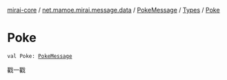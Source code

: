 [mirai-core](../../../index.md) / [net.mamoe.mirai.message.data](../../index.md) / [PokeMessage](../index.md) / [Types](index.md) / [Poke](./-poke.md)

# Poke

`val Poke: `[`PokeMessage`](../index.md)

戳一戳

